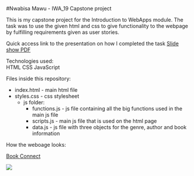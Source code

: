 #Nwabisa Mawu - IWA_19 Capstone project

This is my capstone project for the Introduction to WebApps module.
The task was to use the given html and css to give functionality to the webpage
by fulfilling requirements given as user stories.

Quick access link to the presentation on how I completed the task
<a href="#">Slide show PDF</a>

Technologies used:   
HTML
CSS
JavaScript

Files inside this repository:
- index.html - main html file
- styles.css - css stylesheet
  - js folder: 
    - functions.js - js file containing all the big functions used in the main js file
    - scripts.js - main js file that is used on the html page
    - data.js - js file with three objects for the genre, author and book information

How the weboage looks:
<a href="https://www.loom.com/share/49e5c4ebc0144b04891e5747ad44f3db">
    <p>Book Connect</p>
    <img style="max-width:300px;" src="https://cdn.loom.com/sessions/thumbnails/49e5c4ebc0144b04891e5747ad44f3db-with-play.gif">
  </a>



